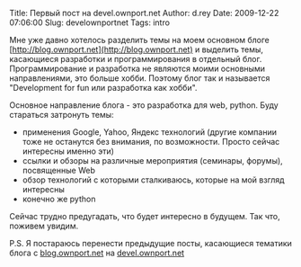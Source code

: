 Title: Первый пост на devel.ownport.net
Author: d.rey
Date: 2009-12-22 07:06:00
Slug: develownportnet
Tags: intro

Мне уже давно хотелось разделить темы на моем основном блоге [http://blog.ownport.net](http://blog.ownport.net) и выделить темы, касающиеся разработки и программирования в отдельный блог. Программирование и разработка не являются моими основными направлениями, это больше хобби. Поэтому блог так и называется "Development for fun или разработка как хобби".

Основное направление блога - это разработка для web, python. Буду стараться затронуть темы:
- применения Google, Yahoo, Яндекс технологий (другие компании тоже не останутся без внимания, по возможности. Просто сейчас интересны именно эти)
- ссылки и обзоры на различные мероприятия (семинары, форумы), посвященные Web
- обзор технологий с которыми сталкиваюсь, которые на мой взгляд интересны
- конечно же python

Сейчас трудно предугадать, что будет интересно в будущем. Так что, поживем увидим.

P.S. Я постараюсь перенести предыдущие посты, касающиеся тематики блога с [blog.ownport.net](http://blog.ownport.net) на [devel.ownport.net](http://devel.ownport.net)

